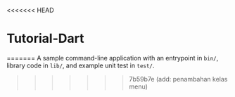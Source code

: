 <<<<<<< HEAD
# Tutorial-Dart
=======
A sample command-line application with an entrypoint in `bin/`, library code
in `lib/`, and example unit test in `test/`.
>>>>>>> 7b59b7e (add: penambahan kelas menu)

